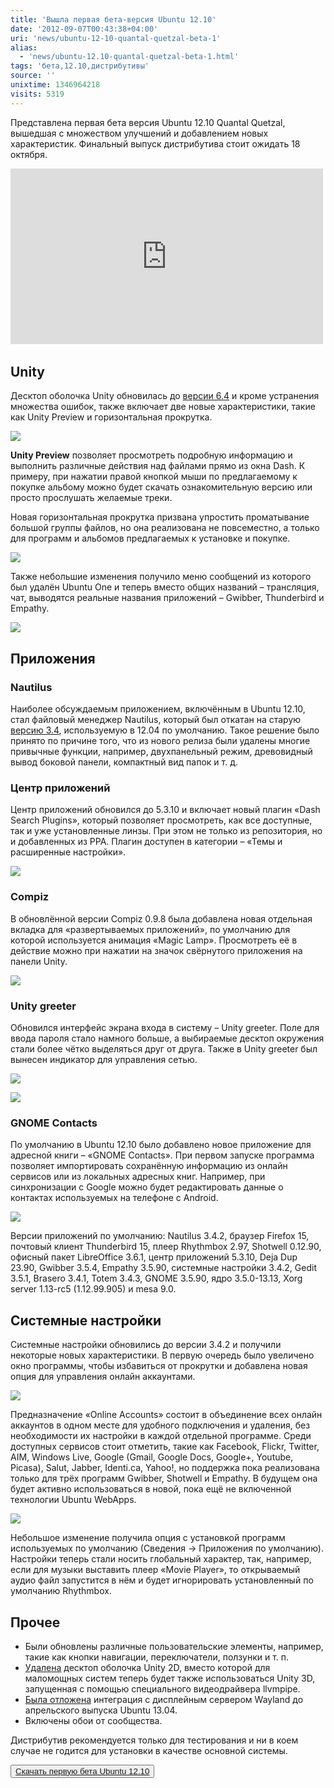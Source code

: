 ```yaml
---
title: 'Вышла первая бета-версия Ubuntu 12.10'
date: '2012-09-07T00:43:38+04:00'
uri: 'news/ubuntu-12-10-quantal-quetzal-beta-1'
alias: 
  - 'news/ubuntu-12.10-quantal-quetzal-beta-1.html'
tags: 'бета,12.10,дистрибутивы'
source: ''
unixtime: 1346964218
visits: 5319
---
```

Представлена первая бета версия Ubuntu 12.10 Quantal Quetzal, вышедшая с множеством улучшений и добавлением новых характеристик. Финальный выпуск дистрибутива стоит ожидать 18 октября.

<iframe width="500" height="281" src="https://www.youtube.com/embed/fb6IH8GMndk" frameborder="0" allowfullscreen=""></iframe> 

## Unity

Десктоп оболочка Unity обновилась до [версии 6.4](news/unity-6-4) и кроме устранения множества ошибок, также включает две новые характеристики, такие как Unity Preview и горизонтальная прокрутка.

[![](img/2012/09/07/00-00/unity-6-4-11-7915901782-o.jpg)](img/2012/09/07/00-00/unity-6-4-11-7915901782-o.jpg)

**Unity Preview** позволяет просмотреть подробную информацию и выполнить различные действия над файлами прямо из окна Dash. К примеру, при нажатии правой кнопкой мыши по предлагаемому к покупке альбому можно будет скачать ознакомительную версию или просто прослушать желаемые треки.

Новая горизонтальная прокрутка призвана упростить проматывание большой группы файлов, но она реализована не повсеместно, а только для программ и альбомов предлагаемых к установке и покупке.

[![](img/2012/09/07/00-00/unity-6-4-7-7915905572-o.jpg)](img/2012/09/07/00-00/unity-6-4-7-7915905572-o.jpg)

Также небольшие изменения получило меню сообщений из которого был удалён Ubuntu One и теперь вместо общих названий – трансляция, чат, выводятся реальные названия приложений – Gwibber, Thunderbird и Empathy.

[![](img/2012/09/07/00-00/ubuntu-12-10-beta-1-3-7945324918-o.jpg)](img/2012/09/07/00-00/ubuntu-12-10-beta-1-3-7945324918-o.jpg)

## Приложения

### Nautilus

Наиболее обсуждаемым приложением, включённым в Ubuntu 12.10, стал файловый менеджер Nautilus, который был откатан на старую [версию 3.4](news/nautilus-3-4-in-ubuntu-12-10), используемую в 12.04 по умолчанию. Такое решение было принято по причине того, что из нового релиза были удалены многие привычные функции, например, двухпанельный режим, древовидный вывод боковой панели, компактный вид папок и т. д.

### Центр приложений

Центр приложений обновился до 5.3.10 и включает новый плагин «Dash Search Plugins», который позволяет просмотреть, как все доступные, так и уже установленные линзы. При этом не только из репозитория, но и добавленных из PPA. Плагин доступен в категории – «Темы и расширенные настройки».

[![](img/2012/09/07/00-00/ubuntu-12-10-beta-1-7-7945324074-o.jpg)](img/2012/09/07/00-00/ubuntu-12-10-beta-1-7-7945324074-o.jpg)

### Compiz

В обновлённой версии Compiz 0.9.8 была добавлена новая отдельная вкладка для «развертываемых приложений», по умолчанию для которой используется анимация «Magic Lamp». Просмотреть её в действие можно при нажатии на значок свёрнутого приложения на панели Unity.

[![](img/2012/09/07/00-00/ubuntu-12-10-beta-1-6-7945324402-o.jpg)](img/2012/09/07/00-00/ubuntu-12-10-beta-1-6-7945324402-o.jpg)

### Unity greeter

Обновился интерфейс экрана входа в систему – Unity greeter. Поле для ввода пароля стало намного больше, а выбираемые десктоп окружения стали более чётко выделяться друг от друга. Также в Unity greeter был вынесен индикатор для управления сетью.

[![](img/2012/09/07/00-00/ubuntu-12-10-beta-1-5-7945324612-o.jpg)](img/2012/09/07/00-00/ubuntu-12-10-beta-1-5-7945324612-o.jpg)

[![](img/2012/09/07/00-00/ubuntu-12-10-beta-1-1-7945325590-o.jpg)](img/2012/09/07/00-00/ubuntu-12-10-beta-1-1-7945325590-o.jpg)

### GNOME Contacts

По умолчанию в Ubuntu 12.10 было добавлено новое приложение для адресной книги – «GNOME Contacts». При первом запуске программа позволяет импортировать сохранённую информацию из онлайн сервисов или из локальных адресных книг. Например, при синхронизации с Google можно будет редактировать данные о контактах используемых на телефоне с Android.

[![](img/2012/09/07/00-00/ubuntu-12-10-beta-1-8-7945323678-o.jpg)](img/2012/09/07/00-00/ubuntu-12-10-beta-1-8-7945323678-o.jpg)

Версии приложений по умолчанию: Nautilus 3.4.2, браузер Firefox 15, почтовый клиент Thunderbird 15, плеер Rhythmbox 2.97, Shotwell 0.12.90, офисный пакет LibreOffice 3.6.1, центр приложений 5.3.10, Deja Dup 23.90, Gwibber 3.5.4, Empathy 3.5.90, системные настройки 3.4.2, Gedit 3.5.1, Brasero 3.4.1, Totem 3.4.3, GNOME 3.5.90, ядро 3.5.0-13.13, Xorg server 1.13-rc5 (1.12.99.905) и mesa 9.0.

## Системные настройки

Системные настройки обновились до версии 3.4.2 и получили некоторые новых характеристики. В первую очередь было увеличено окно программы, чтобы избавиться от прокрутки и добавлена новая опция для управления онлайн аккаунтами.

[![](img/2012/09/07/00-00/ubuntu-12-10-beta-1-2-7945325350-o.jpg)](img/2012/09/07/00-00/ubuntu-12-10-beta-1-2-7945325350-o.jpg)

Предназначение «Online Accounts» состоит в объединение всех онлайн аккаунтов в одном месте для удобного подключения и удаления, без необходимости их настройки в каждой отдельной программе. Среди доступных сервисов стоит отметить, такие как Facebook, Flickr, Twitter, AIM, Windows Live, Google (Gmail, Google Docs, Google+, Youtube, Picasa), Salut, Jabber, Identi.ca, Yahoo!, но поддержка пока реализована только для трёх программ Gwibber, Shotwell и Empathy. В будущем она будет активно использоваться в новой, пока ещё не включенной технологии Ubuntu WebApps.

[![](img/2012/09/07/00-00/ubuntu-12-10-beta-1-4-7945324772-o.jpg)](img/2012/09/07/00-00/ubuntu-12-10-beta-1-4-7945324772-o.jpg)

Небольшое изменение получила опция с установкой программ используемых по умолчанию (Сведения → Приложения по умолчанию). Настройки теперь стали носить глобальный характер, так, например, если для музыки выставить плеер «Movie Player», то открываемый аудио файл запустится в нём и будет игнорировать установленный по умолчанию Rhythmbox.

## Прочее

*   Были обновлены различные пользовательские элементы, например, такие как кнопки навигации, переключатели, ползунки и т. п.
*   [Удалена](news/unity-2d-removed) десктоп оболочка Unity 2D, вместо которой для маломощных систем теперь будет также использоваться Unity 3D, запущенная с помощью специального видеодрайвера llvmpipe.
*   [Была отложена](news/ubuntu-delays-wayland) интеграция с дисплейным сервером Wayland до апрельского выпуска Ubuntu 13.04.
*   Включены обои от сообщества.

Дистрибутив рекомендуется только для тестирования и ни в коем случае не годится для установки в качестве основной системы.

<button>[Скачать первую бета Ubuntu 12.10](http://releases.ubuntu.com/quantal/)</button>
